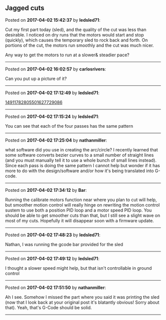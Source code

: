 ## Jagged cuts
Posted on **2017-04-02 15:42:37** by **ledsled71**:

Cut my first part today (sled), and the quality of the cut was less than desirable.  I noticed on dry runs that the motors would start and stop (quickly), which causes the temporary sled to rock back and forth.  On portions of the cut, the motors run smoothly and the cut was much nicer.  



Any way to get the motors to run at a slower& steadier pace?

---

Posted on **2017-04-02 16:02:57** by **carlosrivers**:

Can you put up a picture of it?

---

Posted on **2017-04-02 17:12:49** by **ledsled71**:

[14911782805501627729086](/images/C7/ML/C7ML_14911782805501627729086.jpg.jpg)

---

Posted on **2017-04-02 17:15:24** by **ledsled71**:

You can see that each of the four passes has the same pattern

---

Posted on **2017-04-02 17:25:04** by **nathanmiller**:

what software did you use in creating the arc/circle? I recently learned that some software converts bezier curves to a small number of straight lines (and you must manually tell it to use a whole bunch of small lines instead). Since each pass is doing the same pattern I cannot help but wonder if it has more to do with the design/software and/or how it's being translated into G-code.

---

Posted on **2017-04-02 17:34:12** by **Bar**:

Running the calibrate motors function near where you plan to cut will help, but smoother motion control will really hinge on rewriting the motion control sustem to use both a position PID loop and a motor speed PID loop. You should be able to get smoother cuts than that, but I still see a slight wave on most of my cuts. Hopefully it will disappear soon with a firmware update.

---

Posted on **2017-04-02 17:48:23** by **ledsled71**:

Nathan, I was running the gcode bar provided for the sled

---

Posted on **2017-04-02 17:49:12** by **ledsled71**:

I thought a slower speed might help, but that isn't controllable in ground control

---

Posted on **2017-04-02 17:51:50** by **nathanmiller**:

Ah I see. Somehow I missed the part where you said it was printing the sled (now that I look back at your original post it's blatantly obvious! Sorry about that). Yeah, that's G-Code should be solid.

---

